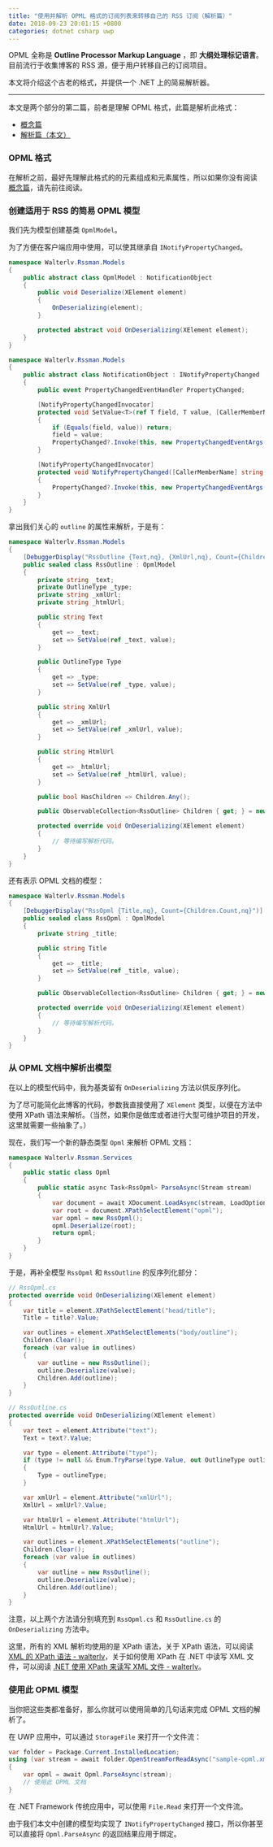 ```yaml
---
title: "使用并解析 OPML 格式的订阅列表来转移自己的 RSS 订阅（解析篇）"
date: 2018-09-23 20:01:15 +0800
categories: dotnet csharp uwp
---
```


OPML 全称是 **Outline Processor Markup Language** ，即 **大纲处理标记语言**。目前流行于收集博客的 RSS 源，便于用户转移自己的订阅项目。

本文将介绍这个古老的格式，并提供一个 .NET 上的简易解析器。

---

本文是两个部分的第二篇，前者是理解 OPML 格式，此篇是解析此格式：

- [概念篇](/post/using-opml-for-rss-migrating.html)
- [解析篇（本文）](/post/deserialize-opml-using-dotnet.html)

<div id="toc"></div>

### OPML 格式

在解析之前，最好先理解此格式的的元素组成和元素属性，所以如果你没有阅读 [概念篇](/post/using-opml-for-rss-migrating.html)，请先前往阅读。

### 创建适用于 RSS 的简易 OPML 模型

我们先为模型创建基类 `OpmlModel`。

为了方便在客户端应用中使用，可以使其继承自 `INotifyPropertyChanged`。

```csharp
namespace Walterlv.Rssman.Models
{
    public abstract class OpmlModel : NotificationObject
    {
        public void Deserialize(XElement element)
        {
            OnDeserializing(element);
        }

        protected abstract void OnDeserializing(XElement element);
    }
}
```

```csharp
namespace Walterlv.Rssman.Models
{
    public abstract class NotificationObject : INotifyPropertyChanged
    {
        public event PropertyChangedEventHandler PropertyChanged;

        [NotifyPropertyChangedInvocator]
        protected void SetValue<T>(ref T field, T value, [CallerMemberName] string propertyName = null)
        {
            if (Equals(field, value)) return;
            field = value;
            PropertyChanged?.Invoke(this, new PropertyChangedEventArgs(propertyName));
        }

        [NotifyPropertyChangedInvocator]
        protected void NotifyPropertyChanged([CallerMemberName] string propertyName = null)
        {
            PropertyChanged?.Invoke(this, new PropertyChangedEventArgs(propertyName));
        }
    }
}
```

拿出我们关心的 `outline` 的属性来解析，于是有：

```csharp
namespace Walterlv.Rssman.Models
{
    [DebuggerDisplay("RssOutline {Text,nq}, {XmlUrl,nq}, Count={Children.Count,nq}")]
    public sealed class RssOutline : OpmlModel
    {
        private string _text;
        private OutlineType _type;
        private string _xmlUrl;
        private string _htmlUrl;

        public string Text
        {
            get => _text;
            set => SetValue(ref _text, value);
        }

        public OutlineType Type
        {
            get => _type;
            set => SetValue(ref _type, value);
        }

        public string XmlUrl
        {
            get => _xmlUrl;
            set => SetValue(ref _xmlUrl, value);
        }

        public string HtmlUrl
        {
            get => _htmlUrl;
            set => SetValue(ref _htmlUrl, value);
        }

        public bool HasChildren => Children.Any();

        public ObservableCollection<RssOutline> Children { get; } = new ObservableCollection<RssOutline>();

        protected override void OnDeserializing(XElement element)
        {
            // 等待编写解析代码。
        }
    }
}
```

还有表示 OPML 文档的模型：

```csharp
namespace Walterlv.Rssman.Models
{
    [DebuggerDisplay("RssOpml {Title,nq}, Count={Children.Count,nq}")]
    public sealed class RssOpml : OpmlModel
    {
        private string _title;

        public string Title
        {
            get => _title;
            set => SetValue(ref _title, value);
        }

        public ObservableCollection<RssOutline> Children { get; } = new ObservableCollection<RssOutline>();

        protected override void OnDeserializing(XElement element)
        {
            // 等待编写解析代码。
        }
    }
}
```

### 从 OPML 文档中解析出模型

在以上的模型代码中，我为基类留有 `OnDeserializing` 方法以供反序列化。

为了尽可能简化此博客的代码，参数我直接使用了 `XElement` 类型，以便在方法中使用 XPath 语法来解析。（当然，如果你是做库或者进行大型可维护项目的开发，这里就需要一些抽象了。）

现在，我们写一个新的静态类型 `Opml` 来解析 OPML 文档：

```csharp
namespace Walterlv.Rssman.Services
{
    public static class Opml
    {
        public static async Task<RssOpml> ParseAsync(Stream stream)
        {
            var document = await XDocument.LoadAsync(stream, LoadOptions.None, CancellationToken.None);
            var root = document.XPathSelectElement("opml");
            var opml = new RssOpml();
            opml.Deserialize(root);
            return opml;
        }
    }
}
```

于是，再补全模型 `RssOpml` 和 `RssOutline` 的反序列化部分：

```csharp
// RssOpml.cs
protected override void OnDeserializing(XElement element)
{
    var title = element.XPathSelectElement("head/title");
    Title = title?.Value;

    var outlines = element.XPathSelectElements("body/outline");
    Children.Clear();
    foreach (var value in outlines)
    {
        var outline = new RssOutline();
        outline.Deserialize(value);
        Children.Add(outline);
    }
}
```

```csharp
// RssOutline.cs
protected override void OnDeserializing(XElement element)
{
    var text = element.Attribute("text");
    Text = text?.Value;

    var type = element.Attribute("type");
    if (type != null && Enum.TryParse(type.Value, out OutlineType outlineType))
    {
        Type = outlineType;
    }

    var xmlUrl = element.Attribute("xmlUrl");
    XmlUrl = xmlUrl?.Value;

    var htmlUrl = element.Attribute("htmlUrl");
    HtmlUrl = htmlUrl?.Value;

    var outlines = element.XPathSelectElements("outline");
    Children.Clear();
    foreach (var value in outlines)
    {
        var outline = new RssOutline();
        outline.Deserialize(value);
        Children.Add(outline);
    }
}
```

注意，以上两个方法请分别填充到 `RssOpml.cs` 和 `RssOutline.cs` 的 `OnDeserializing` 方法中。

这里，所有的 XML 解析均使用的是 XPath 语法，关于 XPath 语法，可以阅读 [XML 的 XPath 语法 - walterlv](/post/xml-xpath.html)，关于如何使用 XPath 在 .NET 中读写 XML 文件，可以阅读 [.NET 使用 XPath 来读写 XML 文件 - walterlv](/post/read-write-xml-using-xpath-in-dotnet.html)。

### 使用此 OPML 模型

当你把这些类都准备好，那么你就可以使用简单的几句话来完成 OPML 文档的解析了。

在 UWP 应用中，可以通过 `StorageFile` 来打开一个文件流：

```csharp
var folder = Package.Current.InstalledLocation;
using (var stream = await folder.OpenStreamForReadAsync("sample-opml.xml"))
{
    var opml = await Opml.ParseAsync(stream);
    // 使用此 OPML 文档
}
```

在 .NET Framework 传统应用中，可以使用 `File.Read` 来打开一个文件流。

由于我们本文中创建的模型均实现了 `INotifyPropertyChanged` 接口，所以你甚至可以直接将 `Opml.ParseAsync` 的返回结果应用于绑定。

